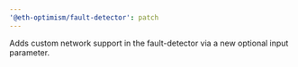 ```yaml
---
'@eth-optimism/fault-detector': patch
---
```


Adds custom network support in the fault-detector via a new optional input parameter.
